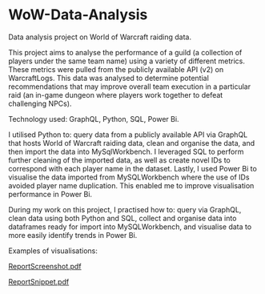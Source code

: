 # WoW-Data-Analysis
Data analysis project on World of Warcraft raiding data.

This project aims to analyse the performance of a guild (a collection of players under the same team name) using a variety of different metrics. These metrics were pulled from the publicly available API (v2) on WarcraftLogs. This data was analysed to determine potential recommendations that may improve overall team execution in a particular raid (an in-game dungeon where players work together to defeat challenging NPCs).  

Technology used: GraphQL, Python, SQL, Power Bi. 


I utilised Python to: query data from a publicly available API via GraphQL that hosts World of Warcraft raiding data, clean and organise the data, and then import the data into MySqlWorkbench. I leveraged SQL to perform further cleaning of the imported data, as well as create novel IDs to correspond with each player name in the dataset. Lastly, I used Power Bi to visualise the data imported from MySQLWorkbench where the use of IDs avoided player name duplication. This enabled me to improve visualisation performance in Power Bi.


During my work on this project, I practised how to: query via GraphQL, clean data using both Python and SQL, collect and organise data into dataframes ready for import into MySQLWorkbench, and visualise data to more easily identify trends in Power Bi.


Examples of visualisations:

[ReportScreenshot.pdf](https://github.com/user-attachments/files/18295411/ReportScreenshot.pdf)

[ReportSnippet.pdf](https://github.com/user-attachments/files/18295406/ReportSnippet.pdf)



